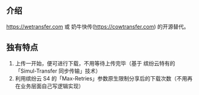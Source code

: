## 介绍

https://wetransfer.com 或 奶牛快传(https://cowtransfer.com) 的开源替代。

## 独有特点

1. 上传一开始，便可进行下载，不用等待上传完毕（基于 缤纷云特有的「Simul-Transfer 同步传输」技术）
2. 利用缤纷云 S4 的「Max-Retries」参数原生限制分享后的下载次数（不用再在业务层面自己写逻辑实现）
